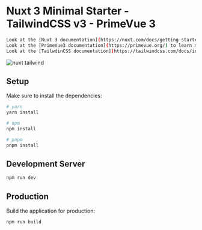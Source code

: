 # Nuxt 3 Minimal Starter  -    TailwindCSS v3  -    PrimeVue 3
```bash
Look at the [Nuxt 3 documentation](https://nuxt.com/docs/getting-started/introduction) to learn more.
Look at the [PrimeVue3 documentation](https://primevue.org/) to learn more.
Look at the [TailwdinCSS documentation](https://tailwindcss.com/docs/installation) to learn more.
```
![nuxt tailwind](https://user-images.githubusercontent.com/122260938/220939236-54472ea0-5164-49e2-b0d5-15286805415c.png)

## Setup

Make sure to install the dependencies:

```bash
# yarn
yarn install

# npm
npm install

# pnpm
pnpm install
```

## Development Server

```bash
npm run dev
```

## Production

Build the application for production:

```bash
npm run build
```
